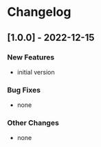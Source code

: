 Changelog
=========

[1.0.0] - 2022-12-15
--------------------

### New Features

- initial version

### Bug Fixes

- none

### Other Changes

- none

